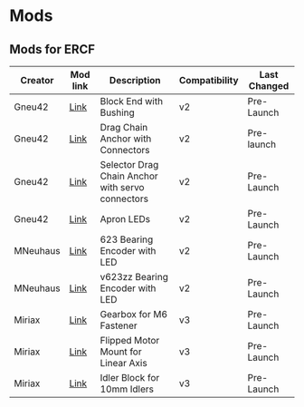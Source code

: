 # Mods

Mods for ERCF
---



| Creator | Mod link | Description | Compatibility | Last Changed |
| --- | --- | --- | --- | --- |
| Gneu42 | [Link](Gneu42/Block_End_with_Bushings) | Block End with Bushing | v2 | Pre-Launch |
| Gneu42 | [Link](Gneu42/Drag_Chain_Anchor_With_Microfit3) | Drag Chain Anchor with Connectors | v2 | Pre-launch |
| Gneu42 | [Link](Gneu42/Selector_Drag_chain_Anchor_with_servo_connectors) | Selector Drag Chain Anchor with servo connectors | v2 | Pre-Launch |
| Gneu42 | [Link](Gneu42/Apron_Leds) | Apron LEDs | v2 | Pre-Launch |
| MNeuhaus | [Link](Mneuhaus/623_Bearing_with_LEDs) | 623 Bearing Encoder with LED | v2 | Pre-Launch |
| MNeuhaus | [Link](Mneuhaus/v623zz_Bearing_with_LEDs) | v623zz Bearing Encoder with LED | v2 | Pre-Launch |
| Miriax | [Link](Miriax/Gearbox_for_M6) | Gearbox for M6 Fastener | v3 | Pre-Launch |
| Miriax | [Link](Miriax/Linear_Axis_Idler_Block_Flipped_Motor) | Flipped Motor Mount for Linear Axis | v3 | Pre-Launch |
| Miriax | [Link](Miriax/Linear_Axis_Idler_Block_for_10mm_Idlers) | Idler Block for 10mm Idlers | v3 | Pre-Launch |
